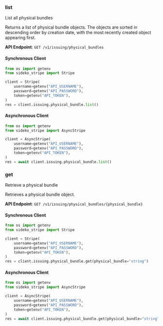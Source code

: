 
### list <a name="list"></a>
List all physical bundles

<p>Returns a list of physical bundle objects. The objects are sorted in descending order by creation date, with the most recently created object appearing first.</p>

**API Endpoint**: `GET /v1/issuing/physical_bundles`

#### Synchronous Client

```python
from os import getenv
from sideko_stripe import Stripe

client = Stripe(
    username=getenv("API_USERNAME"),
    password=getenv("API_PASSWORD"),
    token=getenv("API_TOKEN"),
)
res = client.issuing.physical_bundle.list()
```

#### Asynchronous Client

```python
from os import getenv
from sideko_stripe import AsyncStripe

client = AsyncStripe(
    username=getenv("API_USERNAME"),
    password=getenv("API_PASSWORD"),
    token=getenv("API_TOKEN"),
)
res = await client.issuing.physical_bundle.list()
```

### get <a name="get"></a>
Retrieve a physical bundle

<p>Retrieves a physical bundle object.</p>

**API Endpoint**: `GET /v1/issuing/physical_bundles/{physical_bundle}`

#### Synchronous Client

```python
from os import getenv
from sideko_stripe import Stripe

client = Stripe(
    username=getenv("API_USERNAME"),
    password=getenv("API_PASSWORD"),
    token=getenv("API_TOKEN"),
)
res = client.issuing.physical_bundle.get(physical_bundle="string")
```

#### Asynchronous Client

```python
from os import getenv
from sideko_stripe import AsyncStripe

client = AsyncStripe(
    username=getenv("API_USERNAME"),
    password=getenv("API_PASSWORD"),
    token=getenv("API_TOKEN"),
)
res = await client.issuing.physical_bundle.get(physical_bundle="string")
```

